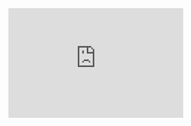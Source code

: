 <iframe src='https://tradingeconomics.com/embed/?s=szueuea&v=202411050651V20230410&h=220&w=350&ref=/switzerland/unemployment-rate&type=column&d1=2023-11-01&d2=2024-10-31' height='220' width='350'  frameborder='0' scrolling='no'></iframe>
